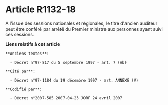 # Article R1132-18

A l'issue des sessions nationales et régionales, le titre d'ancien auditeur peut être conféré par arrêté du Premier ministre
aux personnes ayant suivi ces sessions.

**Liens relatifs à cet article**

	**Anciens textes**:

	  - Décret n°97-817 du 5 septembre 1997 - art. 7 (Ab)

	**Cité par**:

	  - Décret n°97-1184 du 19 décembre 1997 - art. ANNEXE (V)

	**Codifié par**:

	  - Décret n°2007-585 2007-04-23 JORF 24 avril 2007
